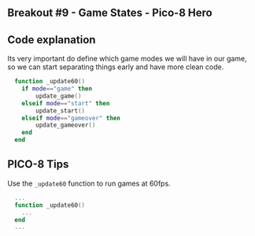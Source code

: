 ## Breakout #9 - Game States - Pico-8 Hero

## **Code explanation**

Its very important do define which game modes we will have in our game, so we can start separating things early and have more clean code.
```lua
  function _update60()
  	if mode=="game" then
  		update_game()
  	elseif mode=="start" then
  		update_start()
  	elseif mode=="gameover" then
  		update_gameover()
  	end
  end
```

## **PICO-8 Tips**

Use the `_update60` function to run games at 60fps.
```lua
  ...
  function _update60()
    ...
  end
  ...
```
